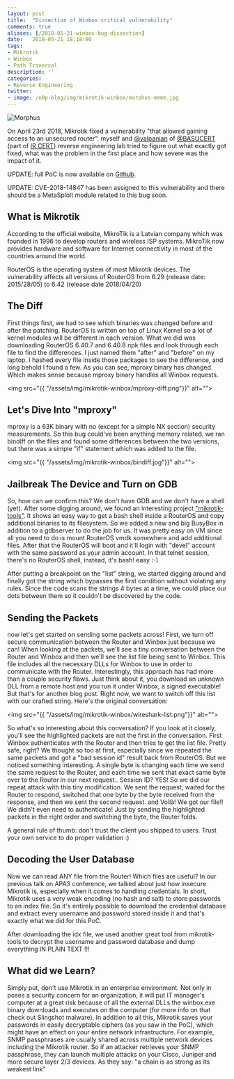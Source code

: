 ```yaml
---
layout: post
title:  "Dissection of Winbox critical vulnerability"
comments: true
aliases: [/2018-05-21-winbox-bug-dissection]
date:   2018-05-21 18:18:00
tags:
- Mikrotik
- Winbox
- Path Traversal
description: ''
categories:
- Reverse Engineering 
twitter:
- image: /n0p-blog/img/mikrotik-winbox/morphus-meme.jpg
---
```


![Morphus](/n0p-blog/img/mikrotik-winbox/morphus-meme.jpg)

On April 23rd 2018, Mikrotik fixed a vulnerability "that allowed gaining access to an unsecured router". myself and [@yalpanian](https://twitter.com/yalpanian) of [@BASUCERT](https://twitter.com/BASUCERT) (part of [IR CERT](https://cert.ir)) reverse engineering lab tried to figure out what exactly got fixed, what was the problem in the first place and how severe was the impact of it.

UPDATE: full PoC is now available on [Github](https://github.com/BasuCert/WinboxPoC).

UPDATE: CVE-2018-14847 has been assigned to this vulnerability and there should be a MetaSploit module related to this bug soon.


## What is Mikrotik
According to the official website, MikroTik is a Latvian company which was founded in 1996 to develop routers and wireless ISP systems. MikroTik now provides hardware and software for Internet connectivity in most of the countries around the world.

RouterOS is the operating system of most Mikrotik devices. The vulnerability affects all versions of RouterOS from 6.29 (release date: 2015/28/05) to 6.42 (release date 2018/04/20)

## The Diff

First things first, we had to see which binaries was changed before and after the patching. RouterOS is written on top of Linux Kernel so a lot of kernel modules will be different in each version. What we did was downloading RouterOS 6.40.7 and 6.40.8 npk files and look through each file to find the differences. I just named them "after" and "before" on my laptop. I hashed every file inside those packages to see the difference, and long behold I found a few. As you can see, mproxy binary has changed. Which makes sense because mproxy binary handles all Winbox requests.

<img src="{{ "/assets/img/mikrotik-winbox/mproxy-diff.png"}}" alt="">


## Let's Dive Into "mproxy"

mproxy is a 63K binary with no (except for a simple NX section) security measurements. So this bug could've been anything memory related. we ran bindiff on the files and found some differences between the two versions, but there was a simple "if" statement which was added to the file.

<img src="{{ "/assets/img/mikrotik-winbox/bindiff.jpg"}}" alt="">

## Jailbreak The Device and Turn on GDB

So, how can we confirm this? We don't have GDB and we don't have a shell (yet). After some digging around, we found an interesting project <a href="https://github.com/0ki/mikrotik-tools">"mikrotik-tools"</a>. It shows an easy way to get a bash shell inside a RouterOS and copy additional binaries to its filesystem. So we added a new and big BusyBox in addition to a gdbserver to do the job for us.
It was pretty easy on VM since all you need to do is mount RouterOS vmdk somewhere and add additional files. After that the RouterOS will boot and it'll login with "devel" account with the same password as your admin account. In that telnet session, there's no RouterOS shell, instead, it's bash! easy :-)

After putting a breakpoint on the "list" string, we started digging around and finally got the string which bypasses the first condition without violating any rules. Since the code scans the strings 4 bytes at a time, we could place our dots between them so it couldn't be discovered by the code.


## Sending the Packets

now let's get started on sending some packets across! First, we turn off secure communication between the Router and Winbox just because we can! When looking at the packets, we'll see a tiny conversation between the Router and Winbox and then we'll see the list file being sent to Winbox. This file includes all the necessary DLLs for Winbox to use in order to communicate with the Router. Interestingly, this approach has had more than a couple security flaws. Just think about it, you download an unknown DLL from a remote host and you run it under Winbox, a signed executable! But that's for another blog post. Right now, we want to switch off this list with our crafted string. Here's the original conversation:

<img src="{{ "/assets/img/mikrotik-winbox/wireshark-list.png"}}" alt="">


So what's so interesting about this conversation? If you look at it closely, you'll see the highlighted packets are not the first in the conversation. First Winbox authenticates with the Router and then tries to get the list file. Pretty safe, right? We thought so too at first, especially since we repeated the same packets and got a "bad session id" result back from RouterOS. But we noticed something interesting. A single byte is changing each time we send the same request to the Router, and each time we sent that exact same byte over to the Router in our next request.. Session ID? YES! So we did our repeat attack with this tiny modification. We sent the request, waited for the Router to respond, switched that one byte by the byte received from the response, and then we sent the second request. and Voilà! We got our file!! We didn't even need to authenticate! Just by sending the highlighted packets in the right order and switching the byte, the Router folds. 

A general rule of thumb: don't trust the client you shipped to users. Trust your own service to do proper validation :)

## Decoding the User Database

Now we can read ANY file from the Router! Which files are useful? In our previous talk on APA3 conference, we talked about just how insecure Mikrotik is, especially when it comes to handling credentials. In short, Mikrotik uses a very weak encoding (no hash and salt) to store passwords to an index file. So it's entirely possible to download the credential database and extract every username and password stored inside it and that's exactly what we did for this PoC.

After downloading the idx file, we used another great tool from mikrotik-tools to decrypt the username and password database and dump everything IN PLAIN TEXT !!!

## What did we Learn?

Simply put, don't use Mikrotik in an enterprise environment. Not only in poses a security concern for an organization, it will put IT manager's computer at a great risk because of all the external DLLs the winbox.exe binary downloads and executes on the computer (for more info on that check out Slingshot malware). In addition to all this, Mikrotik saves your passwords in easily decryptable ciphers (as you saw in the PoC), which might have an effect on your entire network infrastructure. For example, SNMP passphrases are usually shared across multiple network devices including the Mikrotik router. So if an attacker retrieves your SNMP passphrase, they can launch multiple attacks on your Cisco, Juniper and more secure layer 2/3 devices. As they say: "a chain is as strong as its weakest link"
